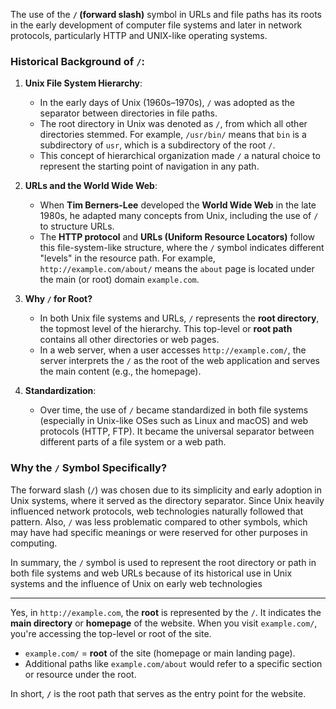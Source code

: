 The use of the **`/` (forward slash)** symbol in URLs and file paths has its roots in the early development of computer file systems and later in network protocols, particularly HTTP and UNIX-like operating systems.

### Historical Background of `/`:

1. **Unix File System Hierarchy**:
   - In the early days of Unix (1960s–1970s), `/` was adopted as the separator between directories in file paths. 
   - The root directory in Unix was denoted as `/`, from which all other directories stemmed. For example, `/usr/bin/` means that `bin` is a subdirectory of `usr`, which is a subdirectory of the root `/`.
   - This concept of hierarchical organization made `/` a natural choice to represent the starting point of navigation in any path.

2. **URLs and the World Wide Web**:
   - When **Tim Berners-Lee** developed the **World Wide Web** in the late 1980s, he adapted many concepts from Unix, including the use of `/` to structure URLs.
   - The **HTTP protocol** and **URLs (Uniform Resource Locators)** follow this file-system-like structure, where the `/` symbol indicates different "levels" in the resource path. For example, `http://example.com/about/` means the `about` page is located under the main (or root) domain `example.com`.

3. **Why `/` for Root?**
   - In both Unix file systems and URLs, `/` represents the **root directory**, the topmost level of the hierarchy. This top-level or **root path** contains all other directories or web pages.
   - In a web server, when a user accesses `http://example.com/`, the server interprets the `/` as the root of the web application and serves the main content (e.g., the homepage).

4. **Standardization**:
   - Over time, the use of `/` became standardized in both file systems (especially in Unix-like OSes such as Linux and macOS) and web protocols (HTTP, FTP). It became the universal separator between different parts of a file system or a web path.

### Why the `/` Symbol Specifically?
The forward slash (`/`) was chosen due to its simplicity and early adoption in Unix systems, where it served as the directory separator. Since Unix heavily influenced network protocols, web technologies naturally followed that pattern. Also, `/` was less problematic compared to other symbols, which may have had specific meanings or were reserved for other purposes in computing.

In summary, the `/` symbol is used to represent the root directory or path in both file systems and web URLs because of its historical use in Unix systems and the influence of Unix on early web technologies


---

Yes, in `http://example.com`, the **root** is represented by the `/`. It indicates the **main directory** or **homepage** of the website. When you visit `example.com/`, you're accessing the top-level or root of the site. 

- `example.com/` = **root** of the site (homepage or main landing page).
- Additional paths like `example.com/about` would refer to a specific section or resource under the root.

In short, **`/`** is the root path that serves as the entry point for the website.

